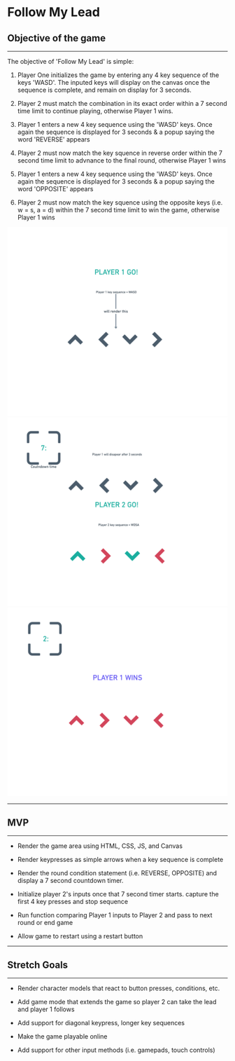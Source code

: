 # Follow My Lead

## Objective of the game
---
The objective of 'Follow My Lead' is simple:


1. Player One initializes the game by entering any 4 key sequence of the keys 'WASD'. The inputed keys will display on the canvas once the sequence is complete, and remain on display for 3 seconds.

2. Player 2 must match the combination in its exact order within a 7 second time limit to continue playing, otherwise Player 1 wins.

3.  Player 1 enters a new 4 key sequence using the 'WASD' keys. Once again the sequence is displayed for 3 seconds & a popup saying the word 'REVERSE' appears     

4.  Player 2 must now match the key squence in reverse order within the 7 second time limit to advnance to the final round, otherwise Player 1 wins

5.  Player 1 enters a new 4 key sequence using the 'WASD' keys. Once again the sequence is displayed for 3 seconds & a popup saying the word 'OPPOSITE' appears

6. Player 2 must now match the key squence using the opposite keys (i.e. w = s, a = d) within the 7 second time limit to win the game, otherwise Player 1 wins


<img src="css/images/Follow My Lead - Window.png">
<img src="css/images/Follow My Lead - Window (1).png">
<img src="css/images/Follow My Lead - Window (2).png">

---
## MVP
---

* Render the game area using HTML, CSS, JS, and Canvas

* Render keypresses as simple arrows when a key sequence is complete 

* Render the round condition statement (i.e. REVERSE, OPPOSITE) and display a 7 second countdown timer.

* Initialize player 2's inputs once that 7 second timer starts. capture the first 4 key presses and stop sequence

* Run function comparing Player 1 inputs to Player 2 and pass to next round or end game

* Allow game to restart using a restart button

---
## Stretch Goals
---

* Render character models that react to button presses, conditions, etc.

* Add game mode that extends the game so player 2 can take the lead and player 1 
follows 

* Add support for diagonal keypress, longer key sequences

*  Make the game playable online

*  Add support for other input methods (i.e. gamepads, touch controls)